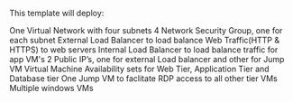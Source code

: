 This template will deploy:

One Virtual Network with four subnets
4 Network Security Group, one for each subnet
External Load Balancer to load balance Web Traffic(HTTP & HTTPS) to web servers
Internal Load Balancer to load balance traffic for app VM's
2 Public IP’s, one for external Load balancer and other for Jump VM
Virtual Machine Availability sets for Web Tier, Application Tier and Database tier
One Jump VM to faclitate RDP access to all other tier VMs
Multiple windows VMs
